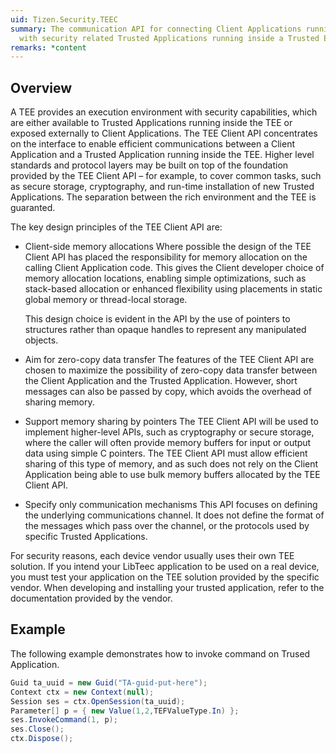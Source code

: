 ```yaml
---
uid: Tizen.Security.TEEC
summary: The communication API for connecting Client Applications running in a rich operating environment
  with security related Trusted Applications running inside a Trusted Execution Environment (TEE).
remarks: *content
---
```

## Overview
A TEE provides an execution environment with security capabilities, which are either available to Trusted Applications
running inside the TEE or exposed externally to Client Applications.
The TEE Client API concentrates on the interface to enable efficient communications between
a Client Application and a Trusted Application running inside the TEE.
Higher level standards and protocol layers may be built on top of the foundation
provided by the TEE Client API – for example, to cover common tasks, such as secure storage,
cryptography, and run-time installation of new Trusted Applications.
The separation between the rich environment and the TEE is guaranted.

The key design principles of the TEE Client API are:
  * Client-side memory allocations
	Where possible the design of the TEE Client API has placed the responsibility for memory
	allocation on the calling Client Application code. This gives the Client developer choice of
	memory allocation locations, enabling simple optimizations, such as stack-based allocation
	or enhanced flexibility using placements in static global memory or thread-local storage.

	This design choice is evident in the API by the use of pointers to structures rather than
	opaque handles to represent any manipulated objects.
  * Aim for zero-copy data transfer
	The features of the TEE Client API are chosen to maximize the possibility of zero-copy
	data transfer between the Client Application and the Trusted Application.
	However, short messages can also be passed by copy, which avoids the overhead of
	sharing memory.
  * Support memory sharing by pointers
	The TEE Client API will be used to implement higher-level APIs, such as cryptography or
	secure storage, where the caller will often provide memory buffers for input or output data
	using simple C pointers. The TEE Client API must allow efficient sharing of this type of
	memory, and as such does not rely on the Client Application being able to use bulk
	memory buffers allocated by the TEE Client API.
  * Specify only communication mechanisms
	This API focuses on defining the underlying communications channel. It does not define
	the format of the messages which pass over the channel, or the protocols used by specific
	Trusted Applications.

For security reasons, each device vendor usually uses their own TEE solution.
If you intend your LibTeec application to be used on a real device,
you must test your application on the TEE solution provided by the specific vendor.
When developing and installing your trusted application, refer to the documentation provided by the vendor.

## Example
The following example demonstrates how to invoke command on Trused Application.

```cs
Guid ta_uuid = new Guid("TA-guid-put-here");
Context ctx = new Context(null);
Session ses = ctx.OpenSession(ta_uuid);
Parameter[] p = { new Value(1,2,TEFValueType.In) };
ses.InvokeCommand(1, p);
ses.Close();
ctx.Dispose();
```
